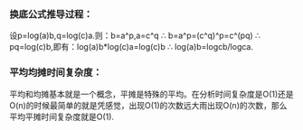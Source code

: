 ### 换底公式推导过程：
设p=log(a)b,q=log(c)a.则：b=a^p,a=c^q
∴ b=a^p=(c^q)^p=c^(pq)
∴ pq=log(c)b,即有：log(a)b*log(c)a=log(c)b
∴ log(a)b=logcb/logca.
### 平均均摊时间复杂度：
平均和均摊基本就是一个概念，平摊是特殊的平均。在分析时间复杂度是O(1)还是O(n)的时候最简单的就是凭感觉，出现O(1)的次数远大雨出现O(n)的次数，那么平均平摊时间复杂度就是O(1).



